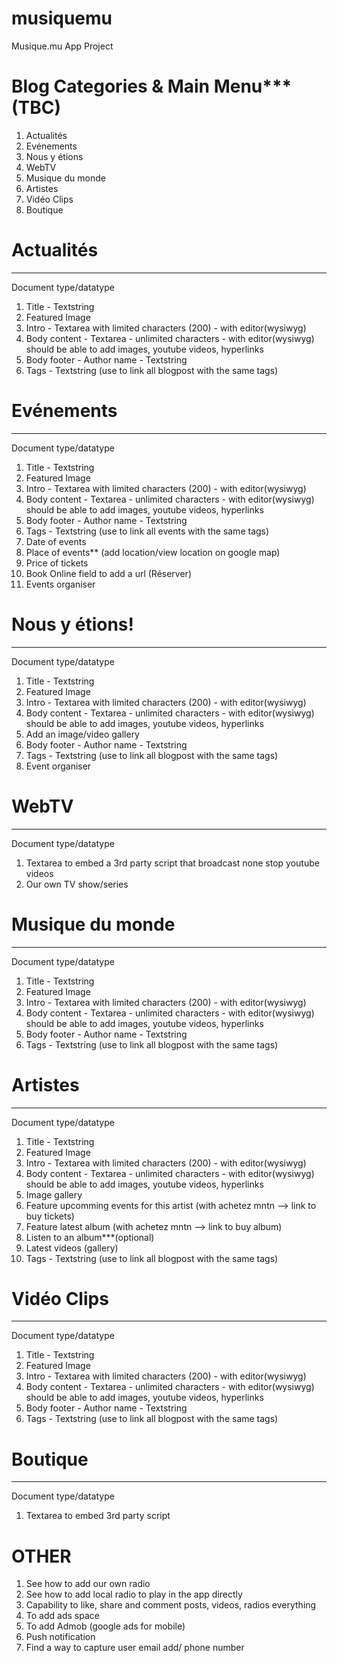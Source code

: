 # musiquemu
Musique.mu App Project

# Blog Categories & Main Menu*** (TBC)
 1. Actualités
 2. Evénements
 3. Nous y étions
 4. WebTV
 5. Musique du monde
 6. Artistes
 7. Vidéo Clips
 8. Boutique
 
  

# Actualités
  ----------------------------------------------------------------------------
Document type/datatype
1. Title -  Textstring
2. Featured Image
3. Intro - Textarea with limited characters (200) - with editor(wysiwyg)
4. Body content - Textarea - unlimited characters  - with editor(wysiwyg) 
   should be able to add images, youtube videos, hyperlinks
5. Body footer - Author name - Textstring
6. Tags - Textstring (use to link all blogpost with the same tags)

# Evénements
  ----------------------------------------------------------------------------
Document type/datatype
1. Title -  Textstring
2. Featured Image
3. Intro - Textarea with limited characters (200) - with editor(wysiwyg)
4. Body content - Textarea - unlimited characters  - with editor(wysiwyg) 
   should be able to add images, youtube videos, hyperlinks
5. Body footer - Author name - Textstring
6. Tags - Textstring (use to link all events with the same tags)
7. Date of events
8. Place of events** (add location/view location on google map)
9. Price of tickets
10. Book Online field to add a url (Réserver)
11. Events organiser

# Nous y étions!
  ----------------------------------------------------------------------------
Document type/datatype
1. Title -  Textstring
2. Featured Image
3. Intro - Textarea with limited characters (200) - with editor(wysiwyg)
4. Body content - Textarea - unlimited characters  - with editor(wysiwyg) 
   should be able to add images, youtube videos, hyperlinks
5. Add an image/video gallery
6. Body footer - Author name - Textstring
7. Tags - Textstring (use to link all blogpost with the same tags)
8. Event organiser

# WebTV
  ----------------------------------------------------------------------------
Document type/datatype
1. Textarea to embed a 3rd party script that broadcast none stop youtube videos
2. Our own TV show/series


# Musique du monde
  ----------------------------------------------------------------------------
Document type/datatype
1. Title -  Textstring
2. Featured Image
3. Intro - Textarea with limited characters (200) - with editor(wysiwyg)
4. Body content - Textarea - unlimited characters  - with editor(wysiwyg) 
   should be able to add images, youtube videos, hyperlinks
5. Body footer - Author name - Textstring
6. Tags - Textstring (use to link all blogpost with the same tags)

# Artistes
  ----------------------------------------------------------------------------
Document type/datatype
1. Title -  Textstring
2. Featured Image
3. Intro - Textarea with limited characters (200) - with editor(wysiwyg)
4. Body content - Textarea - unlimited characters  - with editor(wysiwyg) 
   should be able to add images, youtube videos, hyperlinks
5. Image gallery
6. Feature upcomming events for this artist (with achetez mntn --> link to buy tickets)
7. Feature latest album (with achetez mntn --> link to buy album)
8. Listen to an album***(optional)
9. Latest videos (gallery)
10. Tags - Textstring (use to link all blogpost with the same tags)

# Vidéo Clips
  ----------------------------------------------------------------------------
Document type/datatype
1. Title -  Textstring
2. Featured Image
3. Intro - Textarea with limited characters (200) - with editor(wysiwyg)
4. Body content - Textarea - unlimited characters  - with editor(wysiwyg) 
   should be able to add images, youtube videos, hyperlinks
5. Body footer - Author name - Textstring
6. Tags - Textstring (use to link all blogpost with the same tags)

# Boutique
  ----------------------------------------------------------------------------
Document type/datatype
1. Textarea to embed 3rd party script

# OTHER
1. See how to add our own radio
2. See how to add local radio to play in the app directly
3. Capability to like, share and comment posts, videos, radios everything
4. To add ads space
5. To add Admob (google ads for mobile)
6. Push notification
7. Find a way to capture user email add/ phone number

